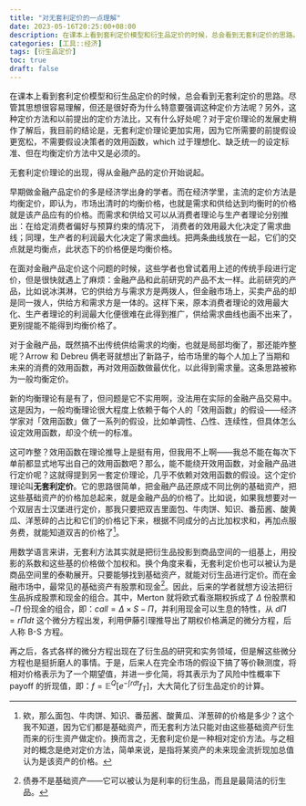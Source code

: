 ```yaml
---
title: "对无套利定价的一点理解"
date: 2023-05-16T20:25:00+08:00
description: 在课本上看到套利定价模型和衍生品定价的时候，总会看到无套利定价的思路。尽管其思想很容易理解，但还是很好奇为什么特意要强调这种定价方法呢？
categories: [工具::经济]
tags: [衍生品定价]
toc: true
draft: false 
---
```

在课本上看到套利定价模型和衍生品定价的时候，总会看到无套利定价的思路。尽管其思想很容易理解，但还是很好奇为什么特意要强调这种定价方法呢？另外，这种定价方法和以前提出的定价方法比，又有什么好处呢？对于定价理论的发展史稍作了解后，我目前的结论是，无套利定价理论更加实用，因为它所需要的前提假设更宽松，不需要假设决策者的效用函数，which 过于理想化、缺乏统一的设定标准、但在均衡定价方法中又是必须的。

无套利定价理论的出现，得从金融产品的定价开始说起。

早期做金融产品定价的多是经济学出身的学者。而在经济学里，主流的定价方法是均衡定价，即认为，市场出清时的均衡价格，也就是需求和供给达到均衡时的价格就是该产品应有的价格。而需求和供给又可以从消费者理论与生产者理论分别推出：在给定消费者偏好与预算约束的情况下， 消费者的效用最大化决定了需求曲线；同理，生产者的利润最大化决定了需求曲线。把两条曲线放在一起，它们的交点就是均衡点，此状态下的价格便是均衡价格。

在面对金融产品定价这个问题的时候，这些学者也曾试着用上述的传统手段进行定价，但是很快就遇上了麻烦：金融产品和此前研究的产品不太一样。此前研究的产品，比如说冰淇淋，它的供给方与需求方是两拨人，但金融市场上，买卖产品的却是同一拨人，供给方和需求方是一体的。这样下来，原本消费者理论的效用最大化、生产者理论的利润最大化便很难在此得到推广，供给需求曲线也画不出来了，更别提能不能得到均衡价格了。

对于金融产品，既然搞不出传统供给需求的均衡，也就是局部均衡了，那还能咋整呢？Arrow 和 Debreu 俩老哥就想出了新路子，给市场里的每个人加上了当期和未来的消费的效用函数，再对效用函数做最优化，以此得到需求量。这条思路被称为一般均衡定价。

新的均衡理论有是有了，但问题是它不实用啊，没法用在实际的金融产品交易中。这是因为，一般均衡理论很大程度上依赖于每个人的「效用函数」的假设——经济学家对「效用函数」做了一系列的假设，比如单调性、凸性、连续性，但具体怎么设定效用函数，却没个统一的标准。

这可咋整？效用函数在理论推导上是挺有用，但我用不上啊——我总不能在每次下单前都显式地写出自己的效用函数吧？那么，能不能绕开效用函数，对金融产品进行定价呢？这就得提到另一套定价理论，几乎不依赖对效用函数的假设。这个定价理论叫**无套利定价**。它的思路很简单，把金融产品还原成不同比例的基础资产，把这些基础资产的价格加总起来，就是金融产品的价格了。比如说，如果我想要对一个双层吉士汉堡进行定价，那我只要把双吉里面包、牛肉饼、知识、番茄酱、酸黄瓜、洋葱碎的占比和它们的价格记下来，根据不同成分的占比加权求和，再加点服务费，就能知道双吉的价格了[^1]。

用数学语言来讲，无套利方法其实就是把衍生品投影到商品空间的一组基上，用投影的系数和这些基的价格做个加权和。换个角度来看，无套利定价也可以被认为是商品空间里的泰勒展开。只要能够找到基础资产，就能对衍生品进行定价。而在金融市场中，最常见的基础资产有股票和现金[^2]。因此，后来的学者就想方设法把衍生品拆成股票和现金的组合。其中，Merton 就将欧式看涨期权拆成了 $\Delta$ 份股票和 $-\Pi$ 份现金的组合，即：$call=\Delta \times S-\Pi$，并利用现金可以生息的特性，从 $d\Pi = r\Pi dt$ 这个微分方程出发，利用伊藤引理推导出了期权价格满足的微分方程，后人称 B-S 方程。

再之后，各式各样的微分方程出现在了衍生品的研究和实务领域，但是解这些微分方程也是挺折磨人的事情。于是，后来人在完全市场的假设下搞了等价鞅测度，将相对价格表示为了一个期望值，并进一步化简，将其表示为了风险中性概率下 payoff 的折现值，即：$f=\mathbb E^Q[e^{-\int rdt}f_T]$，大大简化了衍生品定价的计算。

[^1]: 欸，那么面包、牛肉饼、知识、番茄酱、酸黄瓜、洋葱碎的价格是多少？这个我不知道，因为它们都是基础资产，而无套利方法只能对由这些基础资产衍生而来的衍生资产做定价。换而言之，无套利定价是一种相对定价方法。与之相对的概念是绝对定价方法，简单来说，是指将某资产的未来现金流折现加总值认为是该资产的价格。
[^2]: 债券不是基础资产——它可以被认为是利率的衍生品，而且是最简洁的衍生品。
